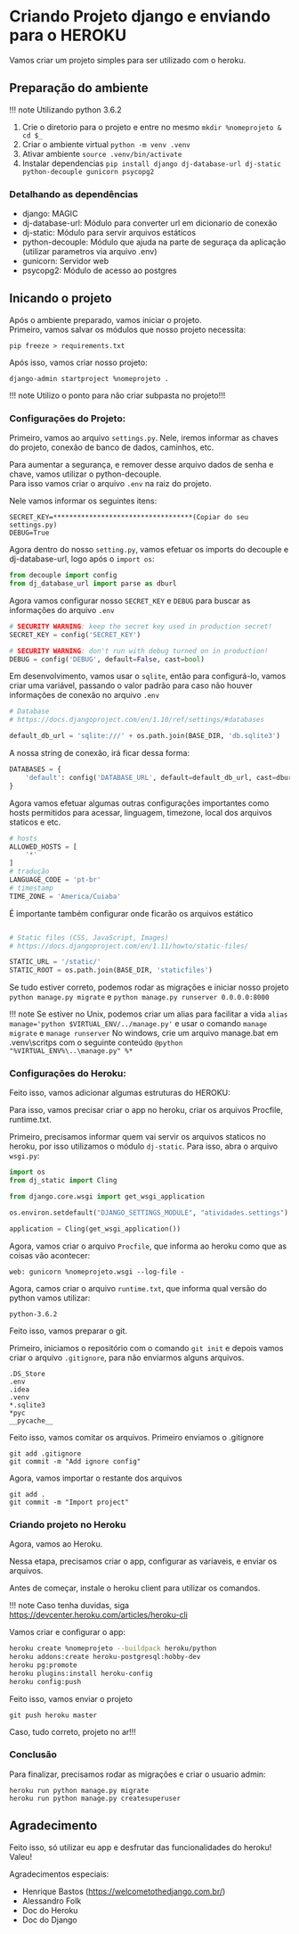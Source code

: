 # Criando Projeto django e enviando para o HEROKU

Vamos criar um projeto simples para ser utilizado com o heroku.

## Preparação do ambiente

!!! note
    Utilizando python 3.6.2

1. Crie o diretorio para o projeto e entre no mesmo `mkdir %nomeprojeto & cd $_`
2. Criar o ambiente virtual `python -m venv .venv`
3. Ativar ambiente `source .venv/bin/activate`
4. Instalar dependencias `pip install django dj-database-url dj-static python-decouple gunicorn psycopg2`

### Detalhando as dependências
* django: MAGIC
* dj-database-url: Módulo para converter url em dicionario de conexão
* dj-static: Módulo para servir arquivos estáticos
* python-decouple: Módulo que ajuda na parte de seguraça da aplicação (utilizar parametros via arquivo .env)
* gunicorn: Servidor web
* psycopg2: Módulo de acesso ao postgres

## Inicando o projeto

Após o ambiente preparado, vamos iniciar o projeto.  
Primeiro, vamos salvar os módulos que nosso projeto necessita:

`pip freeze > requirements.txt`

Após isso, vamos criar nosso projeto:

`django-admin startproject %nomeprojeto .`

!!! note
    Utilizo o ponto para não criar subpasta no projeto!!!


### Configurações do Projeto:

Primeiro, vamos ao arquivo `settings.py`. Nele, iremos informar as chaves do projeto, conexão de banco de dados, caminhos, etc.

Para aumentar a segurança, e remover desse arquivo dados de senha e chave, vamos utilizar o python-decouple.  
Para isso vamos criar o arquivo `.env` na raiz do projeto.

Nele vamos informar os seguintes itens:

```
SECRET_KEY=***********************************(Copiar do seu settings.py)
DEBUG=True
```

Agora dentro do nosso `setting.py`, vamos efetuar os imports do decouple e dj-database-url, logo após o `import os`:

```python
from decouple import config
from dj_database_url import parse as dburl
```

Agora vamos configurar nosso `SECRET_KEY` e `DEBUG` para buscar as informações do arquivo `.env`

```python
# SECURITY WARNING: keep the secret key used in production secret!
SECRET_KEY = config('SECRET_KEY')

# SECURITY WARNING: don't run with debug turned on in production!
DEBUG = config('DEBUG', default=False, cast=bool)
```

Em desenvolvimento, vamos usar o `sqlite`, então para configurá-lo, vamos criar uma variável, passando o valor padrão para caso não houver informações de conexão no arquivo `.env`

```python
# Database
# https://docs.djangoproject.com/en/1.10/ref/settings/#databases

default_db_url = 'sqlite:///' + os.path.join(BASE_DIR, 'db.sqlite3')
```

A nossa string de conexão, irá ficar dessa forma:

```python
DATABASES = {
    'default': config('DATABASE_URL', default=default_db_url, cast=dburl)
}
```

Agora vamos efetuar algumas outras configurações importantes como hosts permitidos para acessar, linguagem, timezone, local dos arquivos staticos e etc.

```python
# hosts
ALLOWED_HOSTS = [
    '*'
]
# tradução
LANGUAGE_CODE = 'pt-br'
# timestamp
TIME_ZONE = 'America/Cuiaba'
```

É importante também configurar onde ficarão os arquivos estático

```python

# Static files (CSS, JavaScript, Images)
# https://docs.djangoproject.com/en/1.11/howto/static-files/

STATIC_URL = '/static/'
STATIC_ROOT = os.path.join(BASE_DIR, 'staticfiles')
```

Se tudo estiver correto, podemos rodar as migrações e iniciar nosso projeto `python manage.py migrate` e `python manage.py runserver 0.0.0.0:8000`

!!! note
    Se estiver no Unix, podemos criar um alias para facilitar a vida `alias manage='python $VIRTUAL_ENV/../manage.py'` e usar o comando `manage migrate` e `manage runserver`
    No windows, crie um arquivo manage.bat em .venv\scritps com o seguinte conteúdo `@python "%VIRTUAL_ENV%\..\manage.py" %*` 



### Configurações do Heroku:

Feito isso, vamos adicionar algumas estruturas do HEROKU:

Para isso, vamos precisar criar o app no heroku, criar os arquivos Procfile, runtime.txt.

Primeiro, precisamos informar quem vai servir os arquivos staticos no heroku, por isso utilizamos o módulo `dj-static`. Para isso, abra o arquivo `wsgi.py`:

```python
import os
from dj_static import Cling

from django.core.wsgi import get_wsgi_application

os.environ.setdefault("DJANGO_SETTINGS_MODULE", "atividades.settings")

application = Cling(get_wsgi_application())
```

Agora, vamos criar o arquivo `Procfile`, que informa ao heroku como que as coisas vão acontecer:

```
web: gunicorn %nomeprojeto.wsgi --log-file -
```

Agora, camos criar o arquivo `runtime.txt`, que informa qual versão do python vamos utilizar:

```
python-3.6.2
```

Feito isso, vamos preparar o git.

Primeiro, iniciamos o repositório com o comando `git init` e depois vamos criar o arquivo `.gitignore`, para não enviarmos alguns arquivos.

```git
.DS_Store
.env
.idea
.venv
*.sqlite3
*pyc
__pycache__
```

Feito isso, vamos comitar os arquivos. Primeiro enviamos o .gitignore

```git
git add .gitignore
git commit -m "Add ignore config"
```

Agora, vamos importar o restante dos arquivos

```
git add .
git commit -m "Import project"
```

### Criando projeto no Heroku

Agora, vamos ao Heroku.

Nessa etapa, precisamos criar o app, configurar as variaveis, e enviar os arquivos.

Antes de começar, instale o heroku client para utilizar os comandos.

!!! note
    Caso tenha duvidas, siga https://devcenter.heroku.com/articles/heroku-cli


Vamos criar e configurar o app:

```bash
heroku create %nomeprojeto --buildpack heroku/python
heroku addons:create heroku-postgresql:hobby-dev
heroku pg:promote
heroku plugins:install heroku-config
heroku config:push
```

Feito isso, vamos enviar o projeto

```
git push heroku master
```

Caso, tudo correto, projeto no ar!!!

### Conclusão

Para finalizar, precisamos rodar as migrações e criar o usuario admin:

```
heroku run python manage.py migrate
heroku run python manage.py createsuperuser
```

## Agradecimento

Feito isso, só utilizar eu app e desfrutar das funcionalidades do heroku! Valeu!

Agradecimentos especiais:

* Henrique Bastos (https://welcometothedjango.com.br/)
* Alessandro Folk
* Doc do Heroku
* Doc do Django